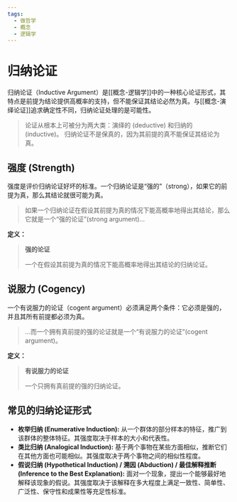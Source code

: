 ```yaml
---
tags:
  - 做哲学
  - 概念
  - 逻辑学
---
```


# 归纳论证

归纳论证（Inductive Argument）是[[概念-逻辑学]]中的一种核心论证形式，其特点是前提为结论提供高概率的支持，但不能保证其结论必然为真。与[[概念-演绎论证]]追求确定性不同，归纳论证处理的是可能性。

> 论证从根本上可被分为两大类：演绎的 (deductive) 和归纳的 (inductive)。
> 归纳论证不是保真的，因为其前提的真不能保证其结论为真。

## 强度 (Strength)

强度是评价归纳论证好坏的标准。一个归纳论证是“强的”（strong），如果它的前提为真，那么其结论就很可能为真。

> 如果一个归纳论证在假设其前提为真的情况下能高概率地得出其结论，那么它就是一个“强的论证”(strong argument)...

**定义：**
> **强的论证**
>
> 一个在假设其前提为真的情况下能高概率地得出其结论的归纳论证。

## 说服力 (Cogency)

一个有说服力的论证（cogent argument）必须满足两个条件：它必须是强的，并且其所有前提都必须为真。

> ...而一个拥有真前提的强的论证就是一个“有说服力的论证”(cogent argument)。

**定义：**
> **有说服力的论证**
>
> 一个只拥有真前提的强的归纳论证。

## 常见的归纳论证形式

*   **枚举归纳 (Enumerative Induction):** 从一个群体的部分样本的特征，推广到该群体的整体特征。其强度取决于样本的大小和代表性。
*   **类比归纳 (Analogical Induction):** 基于两个事物在某些方面相似，推断它们在其他方面也可能相似。其强度取决于两个事物之间的相似性程度。
*   **假说归纳 (Hypothetical Induction) / 溯因 (Abduction) / 最佳解释推断 (Inference to the Best Explanation):** 面对一个现象，提出一个能够最好地解释该现象的假说。其强度取决于该解释在多大程度上满足一致性、简单性、广泛性、保守性和成果性等充足性标准。
